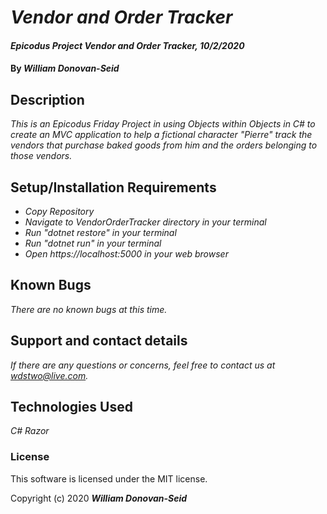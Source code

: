 # _Vendor and Order Tracker_

#### _Epicodus Project Vendor and Order Tracker, 10/2/2020_

#### By _**William Donovan-Seid**_

## Description

_This is an Epicodus Friday Project in using Objects within Objects in C# to create an MVC application to help a fictional character "Pierre" track the vendors that purchase baked goods from him and the orders belonging to those vendors._

## Setup/Installation Requirements

* _Copy Repository_
* _Navigate to VendorOrderTracker directory in your terminal_
* _Run "dotnet restore" in your terminal_
* _Run "dotnet run" in your terminal_
* _Open https://localhost:5000 in your web browser_

## Known Bugs

_There are no known bugs at this time._

## Support and contact details

_If there are any questions or concerns, feel free to contact us at wdstwo@live.com._

## Technologies Used

_C#_
_Razor_

### License

This software is licensed under the MIT license.

Copyright (c) 2020 **_William Donovan-Seid_**